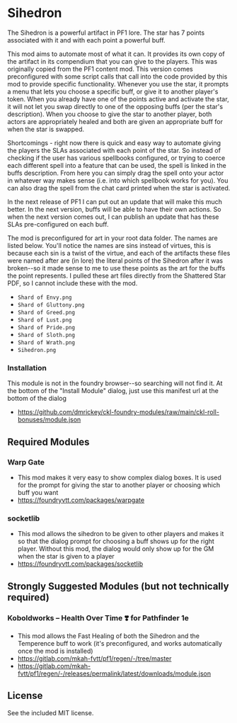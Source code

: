 # Sihedron

The Sihedron is a powerful artifact in PF1 lore. The star has 7 points associated with it and with each point a powerful buff.

This mod aims to automate most of what it can. It provides its own copy of the artifact in its compendium that you can give to the players. This was originally copied from the PF1 content mod. This version comes preconfigured with some script calls that call into the code provided by this mod to provide specific functionality. Whenever you use the star, it prompts a menu that lets you choose a specific buff, or give it to another player's token. When you already have one of the points active and activate the star, it will not let you swap directly to one of the opposing buffs (per the star's description). When you choose to give the star to another player, both actors are appropriately healed and both are given an appropriate buff for when the star is swapped.

Shortcomings - right now there is quick and easy way to automate giving the players the SLAs associated with each point of the star. So instead of checking if the user has various spellbooks configured, or trying to coerce each different spell into a feature that can be used, the spell is linked in the buffs description. From here you can simply drag the spell onto your actor in whatever way makes sense (i.e. into which spellbook works for you). You can also drag the spell from the chat card printed when the star is activated.

In the next release of PF1 I can put out an update that will make this much better. In the next version, buffs will be able to have their own actions. So when the next version comes out, I can publish an update that has these SLAs pre-configured on each buff.

The mod is preconfigured for art in your root data folder. The names are listed below. You'll notice the names are sins instead of virtues, this is because each sin is a twist of the virtue, and each of the artifacts these files were named after are (in lore) the literal points of the Sihedron after it was broken--so it made sense to me to use these points as the art for the buffs the point represents. I pulled these art files directly from the Shattered Star PDF, so I cannot include these with the mod.
- `Shard of Envy.png`
- `Shard of Gluttony.png`
- `Shard of Greed.png`
- `Shard of Lust.png`
- `Shard of Pride.png`
- `Shard of Sloth.png`
- `Shard of Wrath.png`
- `Sihedron.png`

### Installation

This module is not in the foundry browser--so searching will not find it. At the bottom of the "Install Module" dialog, just use this manifest url at the bottom of the dialog
- https://github.com/dmrickey/ckl-foundry-modules/raw/main/ckl-roll-bonuses/module.json

## Required Modules

### Warp Gate

- This mod makes it very easy to show complex dialog boxes. It is used for the prompt for giving the star to another player or choosing which buff you want
- https://foundryvtt.com/packages/warpgate
### socketlib

- This mod allows the sihedron to be given to other players and makes it so that the dialog prompt for choosing a buff shows up for the right player. Without this mod, the dialog would only show up for the GM when the star is given to a player
- https://foundryvtt.com/packages/socketlib

## Strongly Suggested Modules (but not technically required)

### Koboldworks – Health Over Time ❣️ for Pathfinder 1e

- This mod allows the Fast Healing of both the Sihedron and the Temperence buff to work (it's preconfigured, and works automatically once the mod is installed)
- https://gitlab.com/mkah-fvtt/pf1/regen/-/tree/master
- https://gitlab.com/mkah-fvtt/pf1/regen/-/releases/permalink/latest/downloads/module.json

## License

See the included MIT license.
